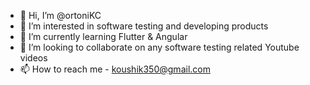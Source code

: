 - 👋 Hi, I’m @ortoniKC
- 👀 I’m interested in software testing and developing products
- 🌱 I’m currently learning Flutter & Angular
- 💞️ I’m looking to collaborate on any software testing related Youtube videos
- 📫 How to reach me - koushik350@gmail.com

<!---
ortoniKC/ortoniKC is a ✨ special ✨ repository because its `README.md` (this file) appears on your GitHub profile.
You can click the Preview link to take a look at your changes.
--->
